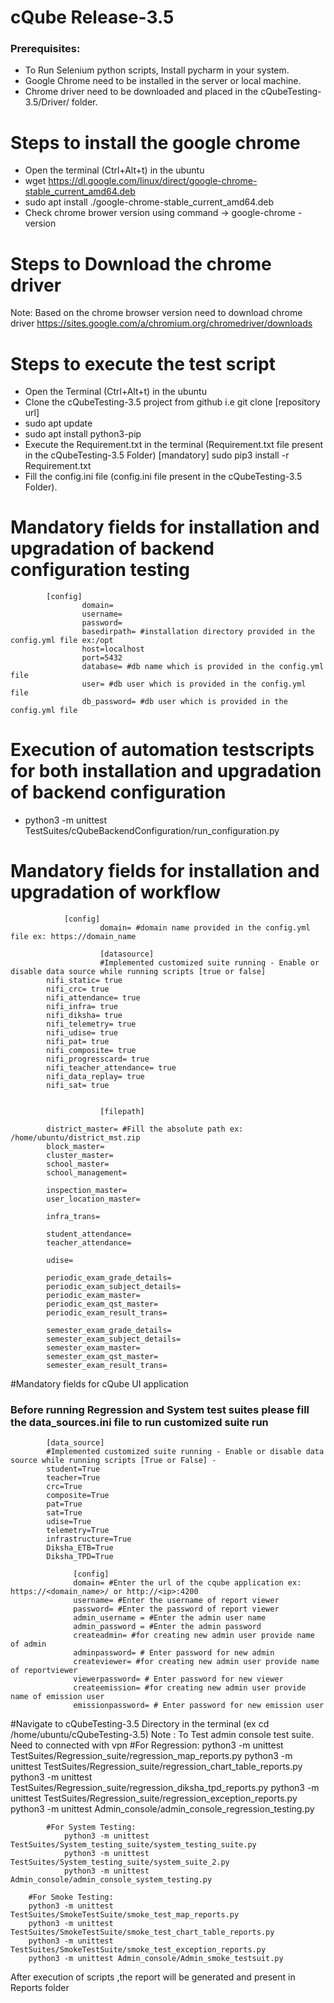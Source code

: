 
# cQube Release-3.5

###  Prerequisites:
 - To Run Selenium python scripts, Install pycharm in your system.
 - Google Chrome need to be installed in the server or local machine.
 - Chrome driver need to be downloaded and placed in the cQubeTesting-3.5/Driver/ folder.
 
# Steps to install the google chrome

 - Open the terminal (Ctrl+Alt+t) in the ubuntu
 - wget https://dl.google.com/linux/direct/google-chrome-stable_current_amd64.deb
 - sudo apt install ./google-chrome-stable_current_amd64.deb
 - Check chrome brower version using command -> google-chrome -version
  	
# Steps to Download the chrome driver 

Note: Based on the chrome browser version need to download chrome driver 
   https://sites.google.com/a/chromium.org/chromedriver/downloads

# Steps to execute the test script

 - Open the Terminal (Ctrl+Alt+t) in the ubuntu
 - Clone the cQubeTesting-3.5 project from github i.e git clone [repository url] 
 - sudo apt update
 - sudo apt install python3-pip
 - Execute the Requirement.txt in the terminal (Requirement.txt file present in the cQubeTesting-3.5 Folder) [mandatory]
	    sudo pip3 install -r Requirement.txt 
 - Fill the config.ini file (config.ini file present in the cQubeTesting-3.5 Folder).
 
# Mandatory fields for installation and upgradation of backend configuration testing
		
		    [config]
                    domain=
                    username=
                    password=
                    basedirpath= #installation directory provided in the config.yml file ex:/opt
                    host=localhost
                    port=5432
                    database= #db name which is provided in the config.yml file
                    user= #db user which is provided in the config.yml file
                    db_password= #db user which is provided in the config.yml file                    
                    
# Execution of automation testscripts for both installation and upgradation of backend configuration

 - python3 -m unittest TestSuites/cQubeBackendConfiguration/run_configuration.py
 
 
# Mandatory fields for installation and upgradation of workflow

		        [config]
                        domain= #domain name provided in the config.yml file ex: https://domain_name
		
                        [datasource]
                        #Implemented customized suite running - Enable or disable data source while running scripts [true or false] 
			nifi_static= true
			nifi_crc= true
			nifi_attendance= true
			nifi_infra= true
			nifi_diksha= true
			nifi_telemetry= true
			nifi_udise= true
			nifi_pat= true
			nifi_composite= true
			nifi_progresscard= true
			nifi_teacher_attendance= true
			nifi_data_replay= true
			nifi_sat= true

                    
                    	[filepath]
			
			district_master= #Fill the absolute path ex: /home/ubuntu/district_mst.zip
			block_master=
			cluster_master=
			school_master=
			school_management=

			inspection_master=
			user_location_master=

			infra_trans=

			student_attendance=
			teacher_attendance=

			udise=

			periodic_exam_grade_details=
			periodic_exam_subject_details=
			periodic_exam_master=
			periodic_exam_qst_master=
			periodic_exam_result_trans=

			semester_exam_grade_details=
			semester_exam_subject_details=
			semester_exam_master=
			semester_exam_qst_master=
			semester_exam_result_trans=
                   
#Mandatory fields for cQube UI application              
      
### Before running Regression and System test suites please fill the data_sources.ini file to run customized suite run

			[data_source]		
			#Implemented customized suite running - Enable or disable data source while running scripts [True or False] -
			student=True
			teacher=True
			crc=True
			composite=True
			pat=True
			sat=True
			udise=True
			telemetry=True
			infrastructure=True
			Diksha_ETB=True
			Diksha_TPD=True			
		
		          [config]
		          domain= #Enter the url of the cqube application ex: https://<domain_name>/ or http://<ip>:4200
		          username= #Enter the username of report viewer
		          password= #Enter the password of report viewer
		          admin_username = #Enter the admin user name
		          admin_password = #Enter the admin password
		          createadmin= #for creating new admin user provide name of admin
		          adminpassword= # Enter password for new admin
		          createviewer= #for creating new admin user provide name of reportviewer
		          viewerpassword= # Enter password for new viewer
		          createemission= #for creating new admin user provide name of emission user
		          emissionpassword= # Enter password for new emission user
	    
#Navigate to cQubeTesting-3.5 Directory in the terminal (ex cd /home/ubuntu/cQubeTesting-3.5)
Note : To Test admin console test suite. Need to connected with vpn 
 		#For Regression:
                python3 -m unittest TestSuites/Regression_suite/regression_map_reports.py
                python3 -m unittest TestSuites/Regression_suite/regression_chart_table_reports.py
                python3 -m unittest TestSuites/Regression_suite/regression_diksha_tpd_reports.py
                python3 -m unittest TestSuites/Regression_suite/regression_exception_reports.py
                python3 -m unittest Admin_console/admin_console_regression_testing.py
            
	    	#For System Testing:
                python3 -m unittest TestSuites/System_testing_suite/system_testing_suite.py
                python3 -m unittest TestSuites/System_testing_suite/system_suite_2.py
                python3 -m unittest Admin_console/admin_console_system_testing.py
           
	   	#For Smoke Testing:
		python3 -m unittest TestSuites/SmokeTestSuite/smoke_test_map_reports.py
		python3 -m unittest TestSuites/SmokeTestSuite/smoke_test_chart_table_reports.py
		python3 -m unittest TestSuites/SmokeTestSuite/smoke_test_exception_reports.py
		python3 -m unittest Admin_console/Admin_smoke_testsuit.py
		

 After execution of scripts ,the report will be generated and present in Reports folder

